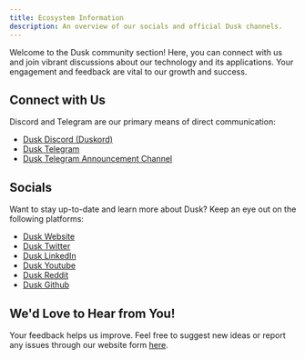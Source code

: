 ```yaml
---
title: Ecosystem Information
description: An overview of our socials and official Dusk channels.
---
```


Welcome to the Dusk community section! Here, you can connect with us and join vibrant discussions about our technology and its applications. Your engagement and feedback are vital to our growth and success.

## Connect with Us

Discord and Telegram are our primary means of direct communication:

- [Dusk Discord (Duskord)](https://discord.com/invite/dusknetwork)
- [Dusk Telegram](https://t.me/DuskNetwork)
- [Dusk Telegram Announcement Channel](https://t.me/DuskAnnouncements)

## Socials

Want to stay up-to-date and learn more about Dusk? Keep an eye out on the following platforms:

- [Dusk Website](https://dusk.network/)
- [Dusk Twitter](https://twitter.com/DuskFoundation)
- [Dusk LinkedIn](https://www.linkedin.com/company/dusknetwork/)
- [Dusk Youtube](https://www.youtube.com/c/DuskNetwork)
- [Dusk Reddit](https://www.reddit.com/r/DuskNetwork/)
- [Dusk Github](https://github.com/dusk-network)

## We'd Love to Hear from You!

Your feedback helps us improve. Feel free to suggest new ideas or report any issues through our website form [here](https://dusk.network/contact/).
